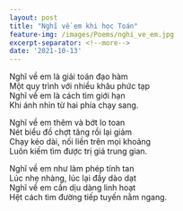 ```yaml
---
layout: post
title: "Nghĩ về em khi học Toán"
feature-img: /images/Poems/nghi_ve_em.jpg
excerpt-separator: <!--more-->
date: '2021-10-13'
---
```

Nghĩ về em là giải toán đạo hàm  
Một quy trình với nhiều khâu phức tạp  
Nghĩ về em là cách tìm giới hạn  
Khi ánh nhìn từ hai phía chạy sang.

Nghĩ về em thêm và bớt lo toan  
Nét biểu đồ chợt tăng rồi lại giảm  
Chạy kéo dài, nối liền trên mọi khoảng  
Luôn kiếm tìm được trị giá trung gian.

Nghĩ về em như làm phép tính tan  
Lúc nhẹ nhàng, lúc lại đầy dào dạt  
Nghĩ về em cần dịu dàng linh hoạt  
Hệt cách tìm đường tiếp tuyến nằm ngang.  

